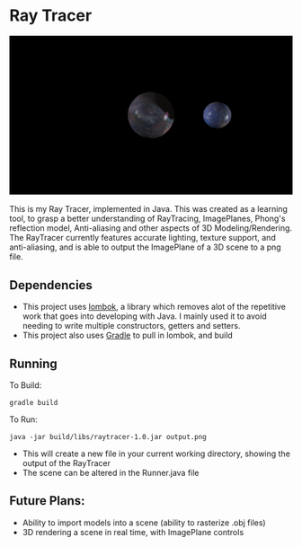 # Ray Tracer

![](/output.png)

This is my Ray Tracer, implemented in Java. This was created as a learning tool, to grasp a better understanding of RayTracing, ImagePlanes,
Phong's reflection model, Anti-aliasing and other aspects of 3D Modeling/Rendering. The RayTracer currently features accurate lighting, texture support,
and anti-aliasing, and is able to output the ImagePlane of a 3D scene to a png file. 


## Dependencies
* This project uses [lombok](https://projectlombok.org/), a library which removes alot of the repetitive work that goes into developing with Java.
I mainly used it to avoid needing to write multiple constructors, getters and setters.
* This project also uses [Gradle](https://gradle.org/) to pull in lombok, and build 

## Running

To Build:
```
gradle build
```

To Run:
```
java -jar build/libs/raytracer-1.0.jar output.png
```

* This will create a new file in your current working directory, showing the output of the RayTracer
* The scene can be altered in the Runner.java file

## Future Plans:
* Ability to import models into a scene (ability to rasterize .obj files)
* 3D rendering a scene in real time, with ImagePlane controls
